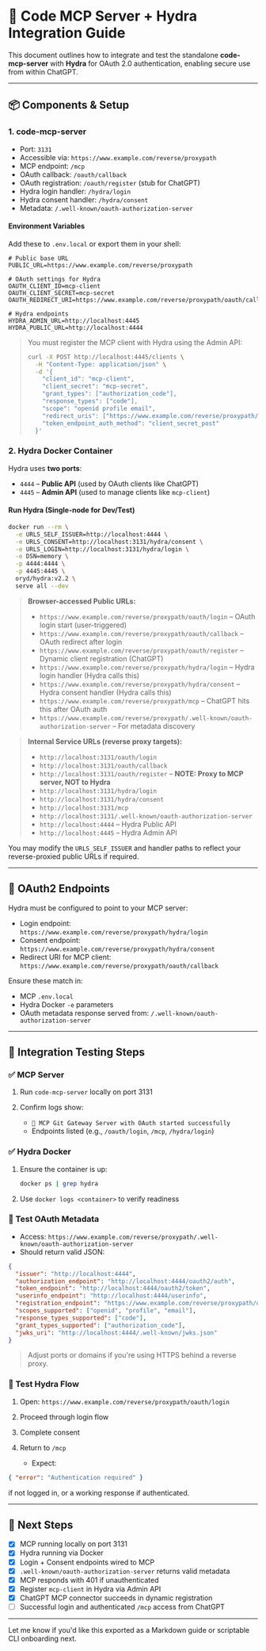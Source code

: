 # 🌝 Code MCP Server + Hydra Integration Guide

This document outlines how to integrate and test the standalone **code-mcp-server** with **Hydra** for OAuth 2.0 authentication, enabling secure use from within ChatGPT.

---

## 📦 Components & Setup

### 1. **code-mcp-server**

* Port: `3131`
* Accessible via: `https://www.example.com/reverse/proxypath`
* MCP endpoint: `/mcp`
* OAuth callback: `/oauth/callback`
* OAuth registration: `/oauth/register` (stub for ChatGPT)
* Hydra login handler: `/hydra/login`
* Hydra consent handler: `/hydra/consent`
* Metadata: `/.well-known/oauth-authorization-server`

#### Environment Variables

Add these to `.env.local` or export them in your shell:

```env
# Public base URL
PUBLIC_URL=https://www.example.com/reverse/proxypath

# OAuth settings for Hydra
OAUTH_CLIENT_ID=mcp-client
OAUTH_CLIENT_SECRET=mcp-secret
OAUTH_REDIRECT_URI=https://www.example.com/reverse/proxypath/oauth/callback

# Hydra endpoints
HYDRA_ADMIN_URL=http://localhost:4445
HYDRA_PUBLIC_URL=http://localhost:4444
```

> You must register the MCP client with Hydra using the Admin API:
>
> ```bash
> curl -X POST http://localhost:4445/clients \
>   -H "Content-Type: application/json" \
>   -d '{
>     "client_id": "mcp-client",
>     "client_secret": "mcp-secret",
>     "grant_types": ["authorization_code"],
>     "response_types": ["code"],
>     "scope": "openid profile email",
>     "redirect_uris": ["https://www.example.com/reverse/proxypath/oauth/callback"],
>     "token_endpoint_auth_method": "client_secret_post"
>   }'
> ```

### 2. **Hydra Docker Container**

Hydra uses **two ports**:

* `4444` – **Public API** (used by OAuth clients like ChatGPT)
* `4445` – **Admin API** (used to manage clients like `mcp-client`)

#### Run Hydra (Single-node for Dev/Test)

```bash
docker run --rm \
  -e URLS_SELF_ISSUER=http://localhost:4444 \
  -e URLS_CONSENT=http://localhost:3131/hydra/consent \
  -e URLS_LOGIN=http://localhost:3131/hydra/login \
  -e DSN=memory \
  -p 4444:4444 \
  -p 4445:4445 \
  oryd/hydra:v2.2 \
  serve all --dev
```

> **Browser-accessed Public URLs:**
>
> * `https://www.example.com/reverse/proxypath/oauth/login` – OAuth login start (user-triggered)
> * `https://www.example.com/reverse/proxypath/oauth/callback` – OAuth redirect after login
> * `https://www.example.com/reverse/proxypath/oauth/register` – Dynamic client registration (ChatGPT)
> * `https://www.example.com/reverse/proxypath/hydra/login` – Hydra login handler (Hydra calls this)
> * `https://www.example.com/reverse/proxypath/hydra/consent` – Hydra consent handler (Hydra calls this)
> * `https://www.example.com/reverse/proxypath/mcp` – ChatGPT hits this after OAuth auth
> * `https://www.example.com/reverse/proxypath/.well-known/oauth-authorization-server` – For metadata discovery

> **Internal Service URLs (reverse proxy targets):**
>
> * `http://localhost:3131/oauth/login`
> * `http://localhost:3131/oauth/callback`
> * `http://localhost:3131/oauth/register` – **NOTE: Proxy to MCP server, NOT to Hydra**
> * `http://localhost:3131/hydra/login`
> * `http://localhost:3131/hydra/consent`
> * `http://localhost:3131/mcp`
> * `http://localhost:3131/.well-known/oauth-authorization-server`
> * `http://localhost:4444` – Hydra Public API
> * `http://localhost:4445` – Hydra Admin API

You may modify the `URLS_SELF_ISSUER` and handler paths to reflect your reverse-proxied public URLs if required.

---

## 🔗 OAuth2 Endpoints

Hydra must be configured to point to your MCP server:

* Login endpoint: `https://www.example.com/reverse/proxypath/hydra/login`
* Consent endpoint: `https://www.example.com/reverse/proxypath/hydra/consent`
* Redirect URI for MCP client: `https://www.example.com/reverse/proxypath/oauth/callback`

Ensure these match in:

* MCP `.env.local`
* Hydra Docker `-e` parameters
* OAuth metadata response served from: `/.well-known/oauth-authorization-server`

---

## 💪 Integration Testing Steps

### ✅ MCP Server

1. Run `code-mcp-server` locally on port 3131
2. Confirm logs show:

   * `🎉 MCP Git Gateway Server with OAuth started successfully`
   * Endpoints listed (e.g., `/oauth/login`, `/mcp`, `/hydra/login`)

### ✅ Hydra Docker

1. Ensure the container is up:

   ```bash
   docker ps | grep hydra
   ```
2. Use `docker logs <container>` to verify readiness

### 🔪 Test OAuth Metadata

* Access: `https://www.example.com/reverse/proxypath/.well-known/oauth-authorization-server`
* Should return valid JSON:

```json
{
  "issuer": "http://localhost:4444",
  "authorization_endpoint": "http://localhost:4444/oauth2/auth",
  "token_endpoint": "http://localhost:4444/oauth2/token",
  "userinfo_endpoint": "http://localhost:4444/userinfo",
  "registration_endpoint": "https://www.example.com/reverse/proxypath/oauth/register",
  "scopes_supported": ["openid", "profile", "email"],
  "response_types_supported": ["code"],
  "grant_types_supported": ["authorization_code"],
  "jwks_uri": "http://localhost:4444/.well-known/jwks.json"
}
```

> Adjust ports or domains if you're using HTTPS behind a reverse proxy.

### 🔪 Test Hydra Flow

1. Open: `https://www.example.com/reverse/proxypath/oauth/login`
2. Proceed through login flow
3. Complete consent
4. Return to `/mcp`

   * Expect:

```json
{ "error": "Authentication required" }
```

if not logged in, or a working response if authenticated.

---

## 🪩 Next Steps

* [x] MCP running locally on port 3131
* [x] Hydra running via Docker
* [x] Login + Consent endpoints wired to MCP
* [x] `.well-known/oauth-authorization-server` returns valid metadata
* [x] MCP responds with 401 if unauthenticated
* [x] Register `mcp-client` in Hydra via Admin API
* [x] ChatGPT MCP connector succeeds in dynamic registration
* [ ] Successful login and authenticated `/mcp` access from ChatGPT

---

Let me know if you'd like this exported as a Markdown guide or scriptable CLI onboarding next.
